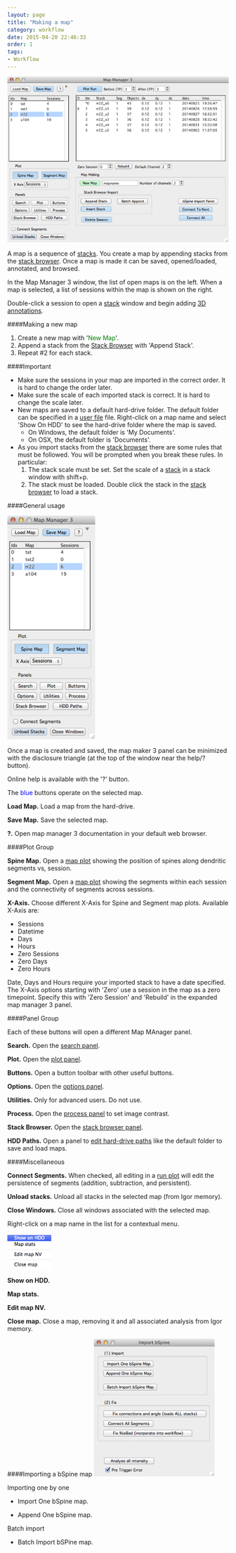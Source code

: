 ```yaml
---
layout: page
title: "Making a map"
category: workflow
date: 2015-04-20 22:46:33
order: 1
tags:
- Workflow
---
```


<IMG class="img-float-left" SRC="../images/mm3/mm3-main-panel.png" WIDTH="600">

<div class="print-page-break"></div>

A map is a sequence of [stacks][2]. You create a map by appending stacks from the [stack browser][1]. Once a map is made it can be saved, opened/loaded, annotated, and browsed.

In the Map Manager 3 window, the list of open maps is on the left. When a map is selected, a list of sessions within the map is shown on the right.

Double-click a session to open a [stack][2] window and begin adding [3D annotations][4].

####Making a new map
 1. Create a new map with '<span style="color:green">New Map</span>'.
 2. Append a stack from the [Stack Browser][1] with 'Append Stack'.
 3. Repeat #2 for each stack.

####Important
 - Make sure the sessions in your map are imported in the correct order. It is hard to change the order later.
 - Make sure the scale of each imported stack is correct. It is hard to change the scale later.
 - New maps are saved to a default hard-drive folder. The default folder can be specified in a [user file][3] file. Right-click on a map name and select 'Show On HDD' to see the hard-drive folder where the map is saved.
   - On Windows, the default folder is 'My Documents'.
   - On OSX, the default folder is 'Documents'.
 - As you import stacks from the [stack browser][1] there are some rules that must be followed. You will be prompted when you break these rules. In particular:
   1. The stack scale must be set. Set the scale of a [stack][2] in a stack window with shift+p.
   2. The stack must be loaded. Double click the stack in the [stack browser][1] to load a stack.

####General usage

<IMG class="img-float-left" SRC="../images/mm3/mm3-main-panel-small.png" WIDTH="200">

  Once a map is created and saved, the map maker 3 panel can be minimized with the disclosure triangle (at the top of the window near the help/? button).

  Online help is available with the '?' button.

  The <span style="color:blue">blue</span> buttons operate on the selected map.
  
  <B>Load Map.</B> Load a map from the hard-drive. 
  
  <B>Save Map.</B> Save the selected map.
  
  <B>?.</B> Open map manager 3 documentation in your default web browser.
  
####Plot Group
  
<B>Spine Map.</B> Open a [map plot][12] showing the position of spines along dendritic segments vs, session.

<B>Segment Map.</B>  Open a [map plot][12] showing the segments within each session and the connectivity of segments across sessions.

<B>X-Axis.</B> Choose different X-Axis for Spine and Segment map plots. Available X-Axis are:

 - Sessions 
 - Datetime
 - Days
 - Hours
 - Zero Sessions
 - Zero Days
 - Zero Hours
    
Date, Days and Hours require your imported stack to have a date specified. The X-Axis options starting with 'Zero' use a session in the map as a zero timepoint. Specify this with 'Zero Session' and 'Rebuild' in the expanded map manager 3 panel.
    
####Panel Group

Each of these buttons will open a different Map MAnager panel.

<B>Search.</B> Open the [search panel][5].

<B>Plot.</B> Open the [plot panel][6].

<B>Buttons.</B> Open a button toolbar with other useful buttons.

<B>Options.</B> Open the [options panel][7].

<B>Utilities.</B> Only for advanced users. Do not use.

<B>Process.</B> Open the [process panel][8] to set image contrast.

<B>Stack Browser.</B> Open the [stack browser panel][9].

<B>HDD Paths.</B> Open a panel to [edit hard-drive paths][10] like the default folder to save and load maps.

####Miscellaneous

<B>Connect Segments.</B> When checked, all editing in a [run plot][11] will edit the persistence of segments (addition, subtraction, and persistent).

<B>Unload stacks.</B> Unload all stacks in the selected map (from Igor memory).

<B>Close Windows.</B> Close all windows associated with the selected map.

Right-click on a map name in the list for a contextual menu.

<IMG class="img-float-left" SRC="../images/mm3/mm3-main-panel-map-right-click.png" WIDTH="100">

<B>Show on HDD.</B>

<B>Map stats.</B>

<B>Edit map NV.</B>

<B>Close map.</B> Close a map, removing it and all associated analysis from Igor memory.


<div class="print-page-break"></div>


####Importing a bSpine map
<IMG class="img-float-left" SRC="../images/mm3/mm3-import-bspine.png" WIDTH="275">


 Importing one by one
 
 - Import One bSpine map.
 
 - Append One bSpine map.
 
 Batch import
 
 - Batch Import bSPine map.
 

[1]: /mapmanager/stack-browser/
[2]: /mapmanager/stack/
[3]: /mapmanager/user-files/
[4]: /mapmanager/annotating-a-stack/
[5]: /mapmanager/search-panel/
[6]: /mapmanager/plot-panel/
[7]: /mapmanager/stackdb-options-panel/
[8]: /mapmanager/process-panel/
[9]: /mapmanager/stack-browser/
[10]: /mapmanager/hdd-paths/
[11]: /mapmanager/run-plot/
[12]: /mapmanager/map-plot/
